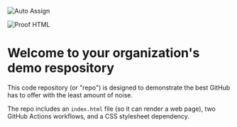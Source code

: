 ![Auto Assign](https://github.com/https-github-com-munirh80/demo-repository/actions/workflows/auto-assign.yml/badge.svg)

![Proof HTML](https://github.com/https-github-com-munirh80/demo-repository/actions/workflows/proof-html.yml/badge.svg)

# Welcome to your organization's demo respository
This code repository (or "repo") is designed to demonstrate the best GitHub has to offer with the least amount of noise.

The repo includes an `index.html` file (so it can render a web page), two GitHub Actions workflows, and a CSS stylesheet dependency.
